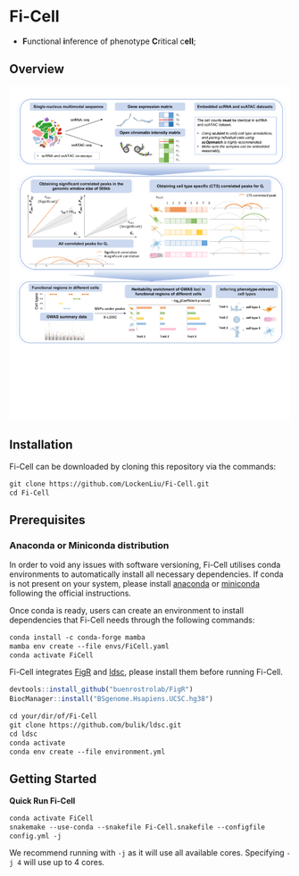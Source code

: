 # Fi-Cell

- **F**unctional **i**nference of phenotype **C**ritical c**ell**;

## **Overview**

<p align="center">
    <img src="pic/figure-guthub.pdf" width="550"/>
</p>


## **Installation**

Fi-Cell can be downloaded by cloning this repository via the commands:

```shell
git clone https://github.com/LockenLiu/Fi-Cell.git
cd Fi-Cell 
```

## **Prerequisites**

### Anaconda or Miniconda distribution

In order to void any issues with software versioning, Fi-Cell utilises conda environments to automatically install all necessary dependencies. If conda is not present on your system, please install [anaconda](https://www.anaconda.com) or [miniconda](https://docs.conda.io/en/latest/miniconda.html) following the official instructions.

Once conda is ready, users can create an environment to install dependencies that Fi-Cell needs through the following commands:

```shell
conda install -c conda-forge mamba
mamba env create --file envs/FiCell.yaml
conda activate FiCell
```

Fi-Cell integrates [FigR](https://github.com/buenrostrolab/FigR) and [ldsc](https://github.com/bulik/ldsc), please install them before running Fi-Cell.

```R
devtools::install_github("buenrostrolab/FigR")
BiocManager::install("BSgenome.Hsapiens.UCSC.hg38")
```

```shell
cd your/dir/of/Fi-Cell
git clone https://github.com/bulik/ldsc.git
cd ldsc
conda activate
conda env create --file environment.yml
```

## **Getting Started** 

**Quick Run Fi-Cell**

```shell
conda activate FiCell
snakemake --use-conda --snakefile Fi-Cell.snakefile --configfile config.yml -j
```

We recommend running with `-j` as it will use all available cores. Specifying `-j 4` will use up to 4 cores. 
